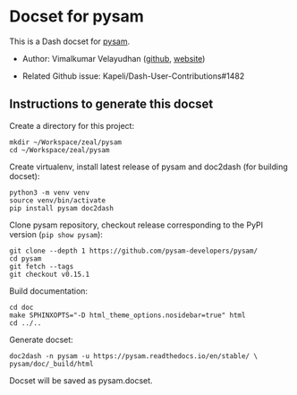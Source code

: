Docset for pysam
================
This is a Dash docset for [pysam](http://pysam.readthedocs.io/).

* Author: Vimalkumar Velayudhan
  ([github](https://github.com/vimalkvn), [website](https://vimal.io))

* Related Github issue: Kapeli/Dash-User-Contributions#1482

## Instructions to generate this docset

Create a directory for this project:

	mkdir ~/Workspace/zeal/pysam
	cd ~/Workspace/zeal/pysam

Create virtualenv, install latest release of pysam and doc2dash
(for building docset):

	python3 -m venv venv
	source venv/bin/activate
	pip install pysam doc2dash

Clone pysam repository, checkout release corresponding to the
PyPI version (`pip show pysam`):

	git clone --depth 1 https://github.com/pysam-developers/pysam/
	cd pysam
	git fetch --tags
	git checkout v0.15.1

Build documentation:

	cd doc
	make SPHINXOPTS="-D html_theme_options.nosidebar=true" html
	cd ../..

Generate docset:

	doc2dash -n pysam -u https://pysam.readthedocs.io/en/stable/ \
	pysam/doc/_build/html

Docset will be saved as pysam.docset.
